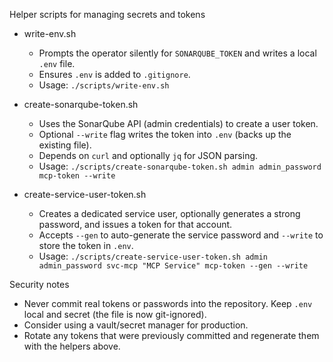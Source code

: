 Helper scripts for managing secrets and tokens

- write-env.sh

  - Prompts the operator silently for `SONARQUBE_TOKEN` and writes a local `.env` file.
  - Ensures `.env` is added to `.gitignore`.
  - Usage: `./scripts/write-env.sh`

- create-sonarqube-token.sh

  - Uses the SonarQube API (admin credentials) to create a user token.
  - Optional `--write` flag writes the token into `.env` (backs up the existing file).
  - Depends on `curl` and optionally `jq` for JSON parsing.
  - Usage: `./scripts/create-sonarqube-token.sh admin admin_password mcp-token --write`

- create-service-user-token.sh
  - Creates a dedicated service user, optionally generates a strong password, and issues a token for that account.
  - Accepts `--gen` to auto-generate the service password and `--write` to store the token in `.env`.
  - Usage: `./scripts/create-service-user-token.sh admin admin_password svc-mcp "MCP Service" mcp-token --gen --write`

Security notes

- Never commit real tokens or passwords into the repository. Keep `.env` local and secret (the file is now git-ignored).
- Consider using a vault/secret manager for production.
- Rotate any tokens that were previously committed and regenerate them with the helpers above.

